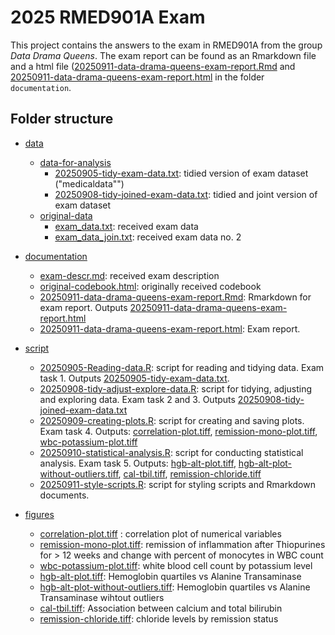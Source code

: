 # 2025 RMED901A Exam
This project contains the answers to the exam in RMED901A from the group _Data Drama Queens_.
The exam report can be found as an Rmarkdown file and a html file ([20250911-data-drama-queens-exam-report.Rmd](documentation/20250911-data-drama-queens-exam-report.Rmd) and [20250911-data-drama-queens-exam-report.html](documentation/20250911-data-drama-queens-exam-report.html) in the folder `documentation`.

## Folder structure
* [data](data)
    + [data-for-analysis](data/data-for-analysis)
      + [20250905-tidy-exam-data.txt](data/data-for-analysis/20250905-tidy-exam-data.txt): tidied version of exam dataset ("medicaldata"")
      + [20250908-tidy-joined-exam-data.txt](data/data-for-analysis/20250908-tidy-joined-exam-data.txt): tidied and joint version of exam dataset
    + [original-data](data/original-data)   
      + [exam_data.txt](data/original-data/exam_data.txt): received exam data
      + [exam_data_join.txt](data/original-data/exam_data_join.txt): received exam data no. 2
      

* [documentation](documentation)
    + [exam-descr.md](documentation/exam-descr.md): received exam description
    + [original-codebook.html](documentation/original-codebook.html): originally received codebook
    + [20250911-data-drama-queens-exam-report.Rmd](documentation/20250911-data-drama-queens-exam-report.Rmd): Rmarkdown for exam report. 
       Outputs   [20250911-data-drama-queens-exam-report.html](documentation/20250911-data-drama-queens-exam-report.html)
    + [20250911-data-drama-queens-exam-report.html](documentation/20250911-data-drama-queens-exam-report.html): Exam report. 
      
* [script](script)
    + [20250905-Reading-data.R](script/20250905-Reading-data.R): script for reading and tidying data. Exam task 1. Outputs [20250905-tidy-exam-data.txt]().
    + [20250908-tidy-adjust-explore-data.R](script/20250908-tidy-adjust-explore-data.R): script for tidying, adjusting and exploring data. Exam task 2 and 3. Outputs [20250908-tidy-joined-exam-data.txt](data/20250908-tidy-joined-exam-data.txt)
    + [20250909-creating-plots.R](script/20250909-creating-plots.R): script for creating and saving plots. Exam task 4. Outputs:
      [correlation-plot.tiff](figures/correlation-plot.tiff),
      [remission-mono-plot.tiff](figures/remission-mono-plot.tiff), 
      [wbc-potassium-plot.tiff](figures/wbc-potassium-plot.tiff)
    + [20250910-statistical-analysis.R](script/20250910-statistical-analysis.R):  script for conducting statistical analysis. Exam task 5. Outputs:
    [hgb-alt-plot.tiff](figures/hgb-alt-plot.tiff),
    [hgb-alt-plot-without-outliers.tiff](figures/hgb-alt-plot-without-outliers.tiff),
    [cal-tbil.tiff](figures/cal-tbil.tiff),
    [remission-chloride.tiff](figures/remission-chloride.tiff)
    + [20250911-style-scripts.R](script/20250911-style-scripts.R): script for styling scripts and Rmarkdown documents.

* [figures](figures)
    + [correlation-plot.tiff](figures/correlation-plot.tiff) : correlation plot of numerical variables
    + [remission-mono-plot.tiff](figures/remission-mono-plot.tiff): remission of inflammation after Thiopurines for > 12 weeks and change with percent of monocytes in WBC count
    + [wbc-potassium-plot.tiff](figures/wbc-potassium-plot.tiff): white blood cell count by potassium level
    + [hgb-alt-plot.tiff](figures/hgb-alt-plot.tiff): Hemoglobin quartiles vs Alanine Transaminase
    + [hgb-alt-plot-without-outliers.tiff](figures/hgb-alt-plot-without-outliers.tiff): Hemoglobin quartiles vs Alanine Transaminase wihtout outliers
    + [cal-tbil.tiff](figures/cal-tbil.tiff): Association between calcium and total bilirubin
    + [remission-chloride.tiff](figures/remission-chloride.tiff): chloride levels by remission status


